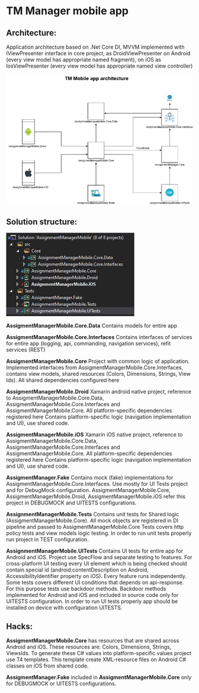 # TM Manager mobile app

## Architecture:
Application architecture based on .Net Core DI, MVVM implemented with IViewPresenter interface in core project, as DroidViewPresenter on Android (every view model has appropriate named fragment), on iOS as IosViewPresenter (every view model has appropriate named view controller)

![Architecture image](/TMManagerDiagram.png)

## Solution structure:
![Solution structure image](/Solution_screenshot.png)

**AssigmentManagerMobile.Core.Data**
Contains models for entire app

**AssigmentManagerMobile.Core.Interfaces**
Contains interfaces of services for entire app (logging, api, commanding, navigation services), refit services (REST)

**AssigmentManagerMobile.Core**
Project with common logic of application.
Implemented interfaces from AssigmentManagerMobile.Core.Interfaces, contains view models, shared resources (Colors, Dimensions, Strings, View Ids).
All shared dependencies configured here

**AssigmentManagerMobile.Droid**
Xamarin android native project, reference to AssigmentManagerMobile.Core.Data, AssigmentManagerMobile.Core.Interfaces and AssigmentManagerMobile.Core.
All platform-specific dependencies registered here
Contains platform-specific logic (navigation implementation and UI), use shared code.

**AssigmentManagerMobile.iOS**
Xamarin iOS native project, reference to AssigmentManagerMobile.Core.Data, AssigmentManagerMobile.Core.Interfaces and AssigmentManagerMobile.Core.
All platform-specific dependencies registered here
Contains platform-specific logic (navigation implementation and UI), use shared code.

**AssigmentManager.Fake**
Contains mock (fake) implementations for AssigmentManagerMobile.Core.Interfaces.
Use mostly for UI Tests project and for DebugMock configuration.
AssigmentManagerMobile.Core, AssigmentManagerMobile.Droid, AssigmentManagerMobile.iOS
refer this project in DEBUGMOCK and UITESTS configurations.

**AssignmentManagerMobile.Tests**
Contains unit tests for Shared logic (AssigmentManagerMobile.Core). 
All mock objects are registered in DI pipeline and passed to AssigmentManagerMobile.Core
Tests covers http policy tests and view models logic testing. In order to run unit tests properly
run project in TEST configuration.

**AssignmentManagerMobile.UITests**
Contains UI tests for entire app for Android and iOS. Project use SpecFlow and separate testing to features.
For cross-platform UI testing every UI element which is being checked should contain special id (android:contentDescription on Android,
AccessibilityIdentifier property on iOS).
Every feature runs independently. Some tests covers different UI conditions that depends on api-response.
For this purpose tests use backdoor methods. Backdoor methods implemented for Android and iOS and included in source code
only for UITESTS configuration. In order to run UI tests properly app should be installed on device with configuration UITESTS.


## Hacks:
**AssigmentManagerMobile.Core** has resources that are shared across Android and iOS.
These resources are: Colors, Dimensions, Strings, ViewsIds. To generate these C# values into platform-specific values
project use T4 templates. This template create XML-resource files on Android C# classes on iOS from shared code.

**AssigmentManager.Fake** included in **AssigmentManagerMobile.Core** only for DEBUGMOCK or UITESTS configurations.
